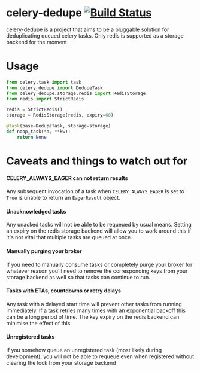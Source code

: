 # celery-dedupe [![Build Status](https://travis-ci.org/joealcorn/celery-dedupe.svg?branch=master)](https://travis-ci.org/joealcorn/celery-dedupe)

celery-dedupe is a project that aims to be a pluggable solution for deduplicating queued celery tasks.
Only redis is supported as a storage backend for the moment.

# Usage

```python
from celery.task import task
from celery_dedupe import DedupeTask
from celery_dedupe.storage.redis import RedisStorage
from redis import StrictRedis

redis = StrictRedis()
storage = RedisStorage(redis, expiry=60)

@task(base=DedupeTask, storage=storage)
def noop_task(*a, **kw):
    return None
```


# Caveats and things to watch out for

#### CELERY_ALWAYS_EAGER can not return results

Any subsequent invocation of a task when `CELERY_ALWAYS_EAGER` is set to `True` is unable to return
an `EagerResult` object.


#### Unacknowledged tasks

Any unacked tasks will not be able to be requeued by usual means.
Setting an expiry on the redis storage backend will allow you to work around this if it's not vital
that multiple tasks are queued at once.


#### Manually purging your broker

If you need to manually consume tasks or completely purge your broker for whatever reason you'll
need to remove the corresponding keys from your storage backend as well so that tasks can continue
to run.


#### Tasks with ETAs, countdowns or retry delays

Any task with a delayed start time will prevent other tasks from running immediately. If a task
retries many times with an exponential backoff this can be a long period of time. The key expiry
on the redis backend can minimise the effect of this.


#### Unregistered tasks

If you somehow queue an unregistered task (most likely during development), you will not be able
to requeue even when registered without clearing the lock from your storage backend
